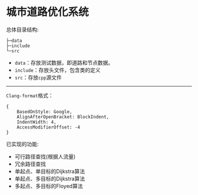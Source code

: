 # 城市道路优化系统

总体目录结构:

```shell
├─data
├─include
└─src
```

- `data`：存放测试数据，即道路和节点数据。
- `include`：存放头文件，包含类的定义
- `src`：存放`cpp`源文件

***

`Clang-format`格式：

```plaintext
{ 
    BasedOnStyle: Google, 
    AlignAfterOpenBracket: BlockIndent,
    IndentWidth: 4,
    AccessModifierOffset: -4
}
```

已实现的功能:

- 可行路径查找(根据人流量)
- 冗余路径查找
- 单起点、单目标的Dijkstra算法
- 单起点、多目标的Dijkstra算法
- 多起点、多目标的Floyed算法
